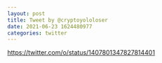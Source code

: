 ```yaml
--- 
layout: post 
title: Tweet by @cryptoyololoser 
date: 2021-06-23 1624480977 
categories: twitter 
--- 
```

https://twitter.com/o/status/1407801347827814401